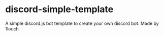 # discord-simple-template
 A simple discord.js bot template to create your own discord bot. Made by 1louch
